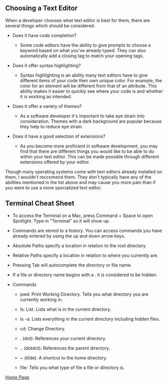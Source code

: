 ## Choosing a Text Editor
 When a developer chooses what text editor is best for them, there are several things which should be considered:
 * Does it have code completion?
 
    * Some code editors have the ability to give prompts to choose a keyword based on what you've already typed.  They can also automatically add a closing tag to match your opening tags.
 
 * Does it offer syntax highlighting?
    
     * Syntax highlighting is an ability many text editors have to give different items of your code their own unique color. For example, the color for an element will be different from that of an attribute. This ability makes it easier to quickly see where your code is and whether it is working as intended.
     
* Does it offer a variety of themes?
    
    * As a software developer it's important to take eye strain into consideration.  Themes with a dark background are popular because they help to reduce eye strain.
    
* Does it have a good selection of extensions?
 
   * As you become more proficient in software development, you may find that there are different things you would like to be able to do within your text editor.  This can be made possible through different extensions offered by your editor.  
   
   
Though many operating systems come with text editors already installed on them, I wouldn't reccomend them.  They don't typically have any of the abilities mentioned in the list above and may cause you more pain than if you were to use a more specialized text editor.

## Terminal Cheat Sheet

* To access the Terminal on a Mac, press Command + Space to open Spotlight. Type in "Terminal" so it will show up.

* Commands are stored to a history.  You can access commands you have already entered by using the up and down arrow keys.

* Absolute Paths specify a location in relation to the root directory.

* Relative Paths specify a location in relation to where you currently are.

* Pressing Tab will autocomplete the directory or file name.

* If a file or directory name begins with a . it is considered to be hidden.

* Commands

  * pwd: Print Working Directory. Tells you what directory you are currently working in.
  
  * ls: List. Lists what is in the current directory.
  
  * ls -a: Lists everything in the current directory including hidden files.
  
  * cd: Change Directory.
  
  * . (dot): References your current directory.
  
  * .. (dotdot): References the parent directory.
  
  * ~ (tilde): A shortcut to the home directory.
  
  * file: Tells you what type of file a file or directory is.
 
 [Home Page](https://slakeyj.github.io/)
